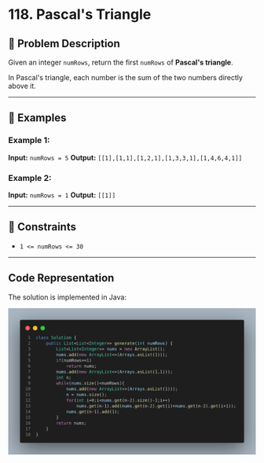 
# 118. Pascal's Triangle

## 🧩 Problem Description

Given an integer `numRows`, return the first `numRows` of **Pascal's triangle**.

In Pascal's triangle, each number is the sum of the two numbers directly above it.

---

## 🧪 Examples

### Example 1:

**Input:** `numRows = 5`
**Output:** `[[1],[1,1],[1,2,1],[1,3,3,1],[1,4,6,4,1]]`

### Example 2:

**Input:** `numRows = 1`
**Output:** `[[1]]`

---

## 🧠 Constraints

* `1 <= numRows <= 30`

---

##  Code Representation

The solution is implemented in Java:

![image](image.png)
